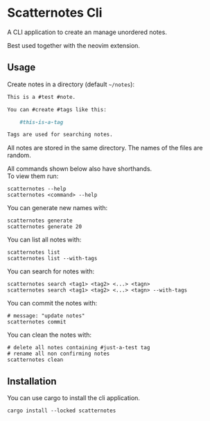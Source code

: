 # Scatternotes Cli

A CLI application to create an manage unordered notes.

Best used together with the neovim extension.

## Usage

Create notes in a directory (default `~/notes`):

```md
This is a #test #note.

You can #create #tags like this:

    #this-is-a-tag

Tags are used for searching notes.
```

All notes are stored in the same directory.
The names of the files are random.

All commands shown below also have shorthands.\
To view them run:

    scatternotes --help
    scatternotes <command> --help

You can generate new names with:

    scatternotes generate
    scatternotes generate 20

You can list all notes with:

    scatternotes list
    scatternotes list --with-tags

You can search for notes with:

    scatternotes search <tag1> <tag2> <...> <tagn>
    scatternotes search <tag1> <tag2> <...> <tagn> --with-tags

You can commit the notes with:

    # message: "update notes"
    scatternotes commit

You can clean the notes with:

    # delete all notes containing #just-a-test tag
    # rename all non confirming notes
    scatternotes clean

## Installation

You can use cargo to install the cli application.

    cargo install --locked scatternotes

